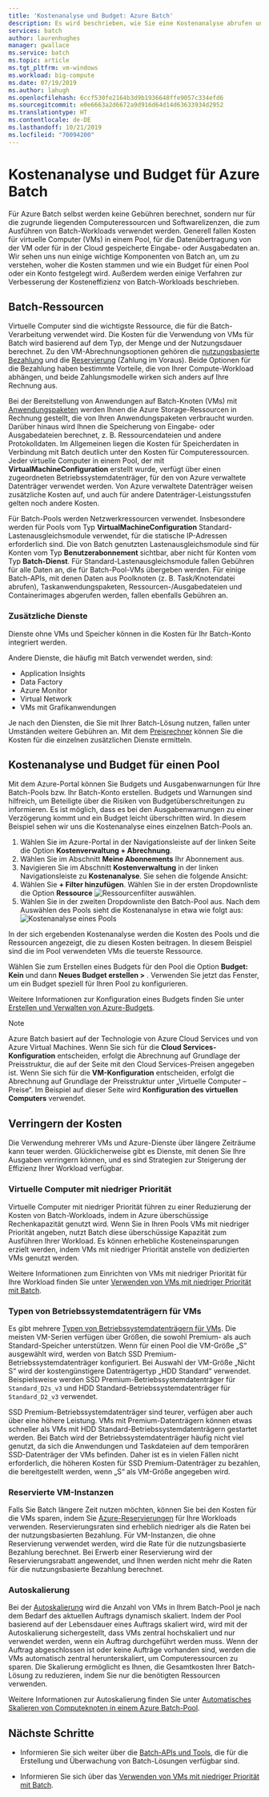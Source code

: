 ```yaml
---
title: 'Kostenanalyse und Budget: Azure Batch'
description: Es wird beschrieben, wie Sie eine Kostenanalyse abrufen und ein Budget für Ihre Batch-Workload festlegen können.
services: batch
author: laurenhughes
manager: gwallace
ms.service: batch
ms.topic: article
ms.tgt_pltfrm: vm-windows
ms.workload: big-compute
ms.date: 07/19/2019
ms.author: lahugh
ms.openlocfilehash: 6ccf530fe2164b3d9b1936648ffe9057c334efd6
ms.sourcegitcommit: e0e6663a2d6672a9d916d64d14d63633934d2952
ms.translationtype: HT
ms.contentlocale: de-DE
ms.lasthandoff: 10/21/2019
ms.locfileid: "70094200"
---
```

# <a name="cost-analysis-and-budgets-for-azure-batch"></a>Kostenanalyse und Budget für Azure Batch

Für Azure Batch selbst werden keine Gebühren berechnet, sondern nur für die zugrunde liegenden Computeressourcen und Softwarelizenzen, die zum Ausführen von Batch-Workloads verwendet werden. Generell fallen Kosten für virtuelle Computer (VMs) in einem Pool, für die Datenübertragung von der VM oder für in der Cloud gespeicherte Eingabe- oder Ausgabedaten an. Wir sehen uns nun einige wichtige Komponenten von Batch an, um zu verstehen, woher die Kosten stammen und wie ein Budget für einen Pool oder ein Konto festgelegt wird. Außerdem werden einige Verfahren zur Verbesserung der Kosteneffizienz von Batch-Workloads beschrieben.

## <a name="batch-resources"></a>Batch-Ressourcen

Virtuelle Computer sind die wichtigste Ressource, die für die Batch-Verarbeitung verwendet wird. Die Kosten für die Verwendung von VMs für Batch wird basierend auf dem Typ, der Menge und der Nutzungsdauer berechnet. Zu den VM-Abrechnungsoptionen gehören die [nutzungsbasierte Bezahlung](https://azure.microsoft.com/offers/ms-azr-0003p/) und die [Reservierung](../billing/billing-save-compute-costs-reservations.md) (Zahlung im Voraus). Beide Optionen für die Bezahlung haben bestimmte Vorteile, die von Ihrer Compute-Workload abhängen, und beide Zahlungsmodelle wirken sich anders auf Ihre Rechnung aus.

Bei der Bereitstellung von Anwendungen auf Batch-Knoten (VMs) mit [Anwendungspaketen](batch-application-packages.md) werden Ihnen die Azure Storage-Ressourcen in Rechnung gestellt, die von Ihren Anwendungspaketen verbraucht wurden. Darüber hinaus wird Ihnen die Speicherung von Eingabe- oder Ausgabedateien berechnet, z. B. Ressourcendateien und andere Protokolldaten. Im Allgemeinen liegen die Kosten für Speicherdaten in Verbindung mit Batch deutlich unter den Kosten für Computeressourcen. Jeder virtuelle Computer in einem Pool, der mit **VirtualMachineConfiguration** erstellt wurde, verfügt über einen zugeordneten Betriebssystemdatenträger, für den von Azure verwaltete Datenträger verwendet werden. Von Azure verwaltete Datenträger weisen zusätzliche Kosten auf, und auch für andere Datenträger-Leistungsstufen gelten noch andere Kosten.

Für Batch-Pools werden Netzwerkressourcen verwendet. Insbesondere werden für Pools vom Typ **VirtualMachineConfiguration** Standard-Lastenausgleichsmodule verwendet, für die statische IP-Adressen erforderlich sind. Die von Batch genutzten Lastenausgleichsmodule sind für Konten vom Typ **Benutzerabonnement** sichtbar, aber nicht für Konten vom Typ **Batch-Dienst**. Für Standard-Lastenausgleichsmodule fallen Gebühren für alle Daten an, die für Batch-Pool-VMs übergeben werden. Für einige Batch-APIs, mit denen Daten aus Poolknoten (z. B. Task/Knotendatei abrufen), Taskanwendungspaketen, Ressourcen-/Ausgabedateien und Containerimages abgerufen werden, fallen ebenfalls Gebühren an.

### <a name="additional-services"></a>Zusätzliche Dienste

Dienste ohne VMs und Speicher können in die Kosten für Ihr Batch-Konto integriert werden.

Andere Dienste, die häufig mit Batch verwendet werden, sind:

- Application Insights
- Data Factory
- Azure Monitor
- Virtual Network
- VMs mit Grafikanwendungen

Je nach den Diensten, die Sie mit Ihrer Batch-Lösung nutzen, fallen unter Umständen weitere Gebühren an. Mit dem [Preisrechner](https://azure.microsoft.com/pricing/calculator/) können Sie die Kosten für die einzelnen zusätzlichen Dienste ermitteln.

## <a name="cost-analysis-and-budget-for-a-pool"></a>Kostenanalyse und Budget für einen Pool

Mit dem Azure-Portal können Sie Budgets und Ausgabenwarnungen für Ihre Batch-Pools bzw. Ihr Batch-Konto erstellen. Budgets und Warnungen sind hilfreich, um Beteiligte über die Risiken von Budgetüberschreitungen zu informieren. Es ist möglich, dass es bei den Ausgabenwarnungen zu einer Verzögerung kommt und ein Budget leicht überschritten wird. In diesem Beispiel sehen wir uns die Kostenanalyse eines einzelnen Batch-Pools an.

1. Wählen Sie im Azure-Portal in der Navigationsleiste auf der linken Seite die Option **Kostenverwaltung + Abrechnung**.
1. Wählen Sie im Abschnitt **Meine Abonnements** Ihr Abonnement aus.
1. Navigieren Sie im Abschnitt **Kostenverwaltung** in der linken Navigationsleiste zu **Kostenanalyse**. Sie sehen die folgende Ansicht:
1. Wählen Sie **+ Filter hinzufügen**. Wählen Sie in der ersten Dropdownliste die Option **Ressource** ![Ressourcenfilter auswählen](./media/batch-budget/resource-filter.png).
1. Wählen Sie in der zweiten Dropdownliste den Batch-Pool aus. Nach dem Auswählen des Pools sieht die Kostenanalyse in etwa wie folgt aus:
    ![Kostenanalyse eines Pools](./media/batch-budget/pool-cost-analysis.png)

In der sich ergebenden Kostenanalyse werden die Kosten des Pools und die Ressourcen angezeigt, die zu diesen Kosten beitragen. In diesem Beispiel sind die im Pool verwendeten VMs die teuerste Ressource.

Wählen Sie zum Erstellen eines Budgets für den Pool die Option **Budget: Kein** und dann **Neues Budget erstellen >** . Verwenden Sie jetzt das Fenster, um ein Budget speziell für Ihren Pool zu konfigurieren.

Weitere Informationen zur Konfiguration eines Budgets finden Sie unter [Erstellen und Verwalten von Azure-Budgets](../cost-management/tutorial-acm-create-budgets.md).

> [!NOTE]
> Azure Batch basiert auf der Technologie von Azure Cloud Services und von Azure Virtual Machines. Wenn Sie sich für die **Cloud Services-Konfiguration** entscheiden, erfolgt die Abrechnung auf Grundlage der Preisstruktur, die auf der Seite mit den Cloud Services-Preisen angegeben ist. Wenn Sie sich für die **VM-Konfiguration** entscheiden, erfolgt die Abrechnung auf Grundlage der Preisstruktur unter „Virtuelle Computer – Preise“. Im Beispiel auf dieser Seite wird **Konfiguration des virtuellen Computers** verwendet.

## <a name="minimize-cost"></a>Verringern der Kosten

Die Verwendung mehrerer VMs und Azure-Dienste über längere Zeiträume kann teuer werden. Glücklicherweise gibt es Dienste, mit denen Sie Ihre Ausgaben verringern können, und es sind Strategien zur Steigerung der Effizienz Ihrer Workload verfügbar.

### <a name="low-priority-virtual-machines"></a>Virtuelle Computer mit niedriger Priorität

Virtuelle Computer mit niedriger Priorität führen zu einer Reduzierung der Kosten von Batch-Workloads, indem in Azure überschüssige Rechenkapazität genutzt wird. Wenn Sie in Ihren Pools VMs mit niedriger Priorität angeben, nutzt Batch diese überschüssige Kapazität zum Ausführen Ihrer Workload. Es können erhebliche Kosteneinsparungen erzielt werden, indem VMs mit niedriger Priorität anstelle von dedizierten VMs genutzt werden.

Weitere Informationen zum Einrichten von VMs mit niedriger Priorität für Ihre Workload finden Sie unter [Verwenden von VMs mit niedriger Priorität mit Batch](batch-low-pri-vms.md).

### <a name="virtual-machine-os-disk-type"></a>Typen von Betriebssystemdatenträgern für VMs

Es gibt mehrere [Typen von Betriebssystemdatenträgern für VMs](../virtual-machines/windows/disks-types.md). Die meisten VM-Serien verfügen über Größen, die sowohl Premium- als auch Standard-Speicher unterstützen. Wenn für einen Pool die VM-Größe „S“ ausgewählt wird, werden von Batch SSD Premium-Betriebssystemdatenträger konfiguriert. Bei Auswahl der VM-Größe „Nicht S“ wird der kostengünstigere Datenträgertyp „HDD Standard“ verwendet. Beispielsweise werden SSD Premium-Betriebssystemdatenträger für `Standard_D2s_v3` und HDD Standard-Betriebssystemdatenträger für `Standard_D2_v3` verwendet.

SSD Premium-Betriebssystemdatenträger sind teurer, verfügen aber auch über eine höhere Leistung. VMs mit Premium-Datenträgern können etwas schneller als VMs mit HDD Standard-Betriebssystemdatenträgern gestartet werden. Bei Batch wird der Betriebssystemdatenträger häufig nicht viel genutzt, da sich die Anwendungen und Taskdateien auf dem temporären SSD-Datenträger der VMs befinden. Daher ist es in vielen Fällen nicht erforderlich, die höheren Kosten für SSD Premium-Datenträger zu bezahlen, die bereitgestellt werden, wenn „S“ als VM-Größe angegeben wird.

### <a name="reserved-virtual-machine-instances"></a>Reservierte VM-Instanzen

Falls Sie Batch längere Zeit nutzen möchten, können Sie bei den Kosten für die VMs sparen, indem Sie [Azure-Reservierungen](../billing/billing-save-compute-costs-reservations.md) für Ihre Workloads verwenden. Reservierungsraten sind erheblich niedriger als die Raten bei der nutzungsbasierten Bezahlung. Für VM-Instanzen, die ohne Reservierung verwendet werden, wird die Rate für die nutzungsbasierte Bezahlung berechnet. Bei Erwerb einer Reservierung wird der Reservierungsrabatt angewendet, und Ihnen werden nicht mehr die Raten für die nutzungsbasierte Bezahlung berechnet.

### <a name="automatic-scaling"></a>Autoskalierung

Bei der [Autoskalierung](batch-automatic-scaling.md) wird die Anzahl von VMs in Ihrem Batch-Pool je nach dem Bedarf des aktuellen Auftrags dynamisch skaliert. Indem der Pool basierend auf der Lebensdauer eines Auftrags skaliert wird, wird mit der Autoskalierung sichergestellt, dass VMs zentral hochskaliert und nur verwendet werden, wenn ein Auftrag durchgeführt werden muss. Wenn der Auftrag abgeschlossen ist oder keine Aufträge vorhanden sind, werden die VMs automatisch zentral herunterskaliert, um Computeressourcen zu sparen. Die Skalierung ermöglicht es Ihnen, die Gesamtkosten Ihrer Batch-Lösung zu reduzieren, indem Sie nur die benötigten Ressourcen verwenden.

Weitere Informationen zur Autoskalierung finden Sie unter [Automatisches Skalieren von Computeknoten in einem Azure Batch-Pool](batch-automatic-scaling.md).

## <a name="next-steps"></a>Nächste Schritte

- Informieren Sie sich weiter über die [Batch-APIs und Tools](batch-apis-tools.md), die für die Erstellung und Überwachung von Batch-Lösungen verfügbar sind.  

- Informieren Sie sich über das [Verwenden von VMs mit niedriger Priorität mit Batch](batch-low-pri-vms.md).
